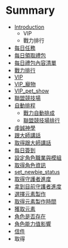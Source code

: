 # Summary

* [Introduction](README.md)
   * VIP
   * 戰力排行
* [每日任務](chapter1.md)
* [每日領取禮包](ling_qu.md)
* [每日禮包內容清單](mei_ri_li_bao_nei_rong_qing_dan.md)
* [戰力排行](zhan_li_pai_xing.md)
* [VIP](vip.md)
* [VIP_寵物](vipchong_wu.md)
* [VIP_pet_show](vippet_show.md)
* [聯盟競技場](lian_meng_zhan_li.md)
* [自動排程](zi_dong_pai_chang.md)
   * [戰力自動排成](zhan_li_zi_dong_pai_cheng.md)
   * [聯盟競技場排行](zhan_li.md)
* [虔誠神學](qian_cheng_shen_xue.md)
* [跟大師講話](gen_da_shi_jiang_hua.md)
* [取得跟大師講話](qu_de.md)
* [每日簽到](mei.md)
* [設定角色職業與模組](she_ding_jiao_se_zi_liao.md)
* [取得角色資訊](qu_de_jiao_se_zi_xun.md)
* [set_newbie_status](getnewbie_status.md)
* [取得守護者進度](touchprotector_reward2.md)
* [拿到目前守護者進度](na_dao_mu_qian_shou_hu_zhe_jin_du.md)
* [選擇元素製作](xuan_ze_yuan_su_zhi_zuo.md)
* [取得元素製作時間](qu_de_yuan_su_zhi_zuo_shi_jian.md)
* [獲取元素](huo_qu_yuan_su.md)
* [角色是否存在](jiao_se_shi_fou_cun_zai.md)
* [角色能力值影響](jiao_se_neng_li_zhi.md)
* [信件](xin_jian.md)
* 取得

